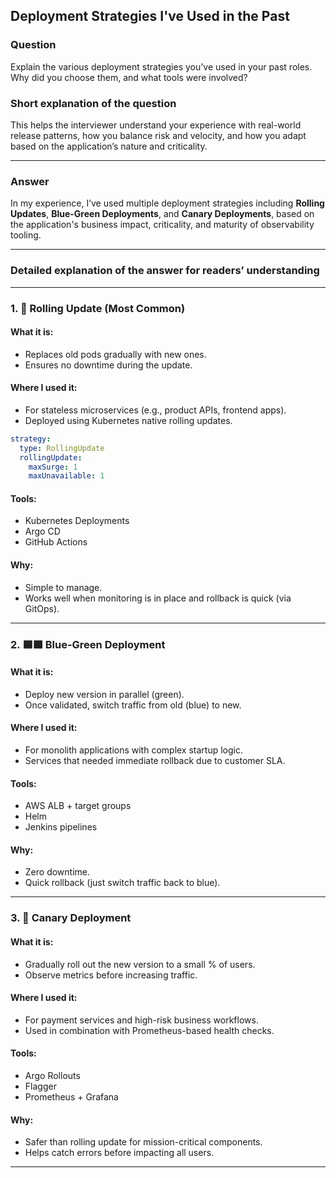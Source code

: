 ## Deployment Strategies I've Used in the Past

### Question  
Explain the various deployment strategies you’ve used in your past roles. Why did you choose them, and what tools were involved?

### Short explanation of the question  
This helps the interviewer understand your experience with real-world release patterns, how you balance risk and velocity, and how you adapt based on the application’s nature and criticality.

---

### Answer  
In my experience, I’ve used multiple deployment strategies including **Rolling Updates**, **Blue-Green Deployments**, and **Canary Deployments**, based on the application's business impact, criticality, and maturity of observability tooling.

---

### Detailed explanation of the answer for readers’ understanding

---

### 1. 🔁 **Rolling Update** (Most Common)

#### What it is:
- Replaces old pods gradually with new ones.
- Ensures no downtime during the update.

#### Where I used it:
- For stateless microservices (e.g., product APIs, frontend apps).
- Deployed using Kubernetes native rolling updates.

```yaml
strategy:
  type: RollingUpdate
  rollingUpdate:
    maxSurge: 1
    maxUnavailable: 1
```

#### Tools:  
- Kubernetes Deployments
- Argo CD
- GitHub Actions

#### Why:
- Simple to manage.
- Works well when monitoring is in place and rollback is quick (via GitOps).

---

### 2. 🟦🟩 **Blue-Green Deployment**

#### What it is:
- Deploy new version in parallel (green).
- Once validated, switch traffic from old (blue) to new.

#### Where I used it:
- For monolith applications with complex startup logic.
- Services that needed immediate rollback due to customer SLA.

#### Tools:
- AWS ALB + target groups
- Helm
- Jenkins pipelines

#### Why:
- Zero downtime.
- Quick rollback (just switch traffic back to blue).

---

### 3. 🧪 **Canary Deployment**

#### What it is:
- Gradually roll out the new version to a small % of users.
- Observe metrics before increasing traffic.

#### Where I used it:
- For payment services and high-risk business workflows.
- Used in combination with Prometheus-based health checks.

#### Tools:
- Argo Rollouts
- Flagger
- Prometheus + Grafana

#### Why:
- Safer than rolling update for mission-critical components.
- Helps catch errors before impacting all users.

---
